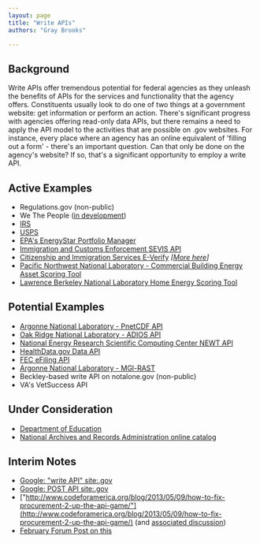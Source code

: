 ```yaml
---
layout: page
title: "Write APIs"
authors: "Gray Brooks"

---
```


## Background 
Write APIs offer tremendous potential for federal agencies as they unleash the benefits of APIs for the services and functionality that the agency offers.  Constituents usually look to do one of two things at a government website: get information or perform an action.  There's significant progress with agencies offering read-only data APIs, but there remains a need to apply the API model to the activities that are possible on .gov websites.  For instance, every place where an agency has an online equivalent of 'filling out a form' - there's an important question.  Can that only be done on the agency's website?  If so, that's a significant opportunity to employ a write API.  

## Active Examples
* Regulations.gov (non-public)
* We The People ([in development](http://www.whitehouse.gov/blog/2013/11/04/write-api-we-people))
* [IRS](http://www.irs.gov/Tax-Professionals/e-File-Providers-&-Partners/Become-an-Authorized-e-file-Provider#phase3)
* [USPS](https://www.usps.com/business/web-tools-apis/)
* [EPA's EnergyStar Portfolio Manager](http://portfoliomanager.energystar.gov/webservices/home)
* [Immigration and Customs Enforcement SEVIS API](http://www.ice.gov/sevis/schools/batch.htm)
* [Citizenship and Immigration Services E-Verify](http://www.uscis.gov/faq-page/web-services#t12823n46707) *[[More here](http://www.uscis.gov/sites/default/files/USCIS/Verification/E-Verify/E-Verify_Native_Documents/E-Verify%20Manuals%20and%20Guides/Supplemental_Guide_for_Web_Services_Users.pdf)]*
* [Pacific Northwest National Laboratory - Commercial Building Energy Asset Scoring Tool](https://assetscoreapi.pnnl.gov/apidoc/)
* [Lawrence Berkeley National Laboratory Home Energy Scoring Tool](https://developers.buildingsapi.lbl.gov/hescore/documentation/scoring-tool-api)

## Potential Examples
* [Argonne National Laboratory - PnetCDF API](https://trac.mcs.anl.gov/projects/parallel-netcdf/wiki/Documentation)
* [Oak Ridge National Laboratory - ADIOS API](http://users.nccs.gov/~pnorbert/ADIOS-UsersManual-1.3.1.pdf#page=18)
* [National Energy Research Scientific Computing Center NEWT API](https://newt.nersc.gov/)
* [HealthData.gov Data API](http://healthdata.gov/data-api)
* [FEC eFiling API](http://fec.gov/elecfil/vendors.shtml)
* [Argonne National Laboratory - MGl-RAST](http://press.igsb.anl.gov/mgrdev/developers/)
* Beckley-based write API on notalone.gov (non-public)
* VA's VetSuccess API



## Under Consideration
* [Department of Education](https://www.ifap.ed.gov/fregisters/FR041614.html)
* [National Archives and Records Administration online catalog](http://blogs.archives.gov/online-public-access/wp-content/uploads/2014/04/NARA-Open-Government-Plan-2014-2016-Overview-4-1-14.pdf)

## Interim Notes
* [Google: "write API" site:.gov](https://www.google.com/search?q="write+API"+site%3A.gov)
* [Google: POST API site:.gov](https://www.google.com/search?q=%2BPOST+%2BAPI+site%3A.gov)
* ["http://www.codeforamerica.org/blog/2013/05/09/how-to-fix-procurement-2-up-the-api-game/"](http://www.codeforamerica.org/blog/2013/05/09/how-to-fix-procurement-2-up-the-api-game/) (and [associated discussion](https://groups.google.com/forum/?nomobile=true#!searchin/us-government-apis/write$20api/us-government-apis/h7lxWMZq2Zs/2cS1TKpDqd0J))
* [February Forum Post on this](https://groups.google.com/forum/?nomobile=true#!searchin/us-government-apis/write$20api/us-government-apis/nD-KTwb6NpU/c1XletXQ3fUJ)
